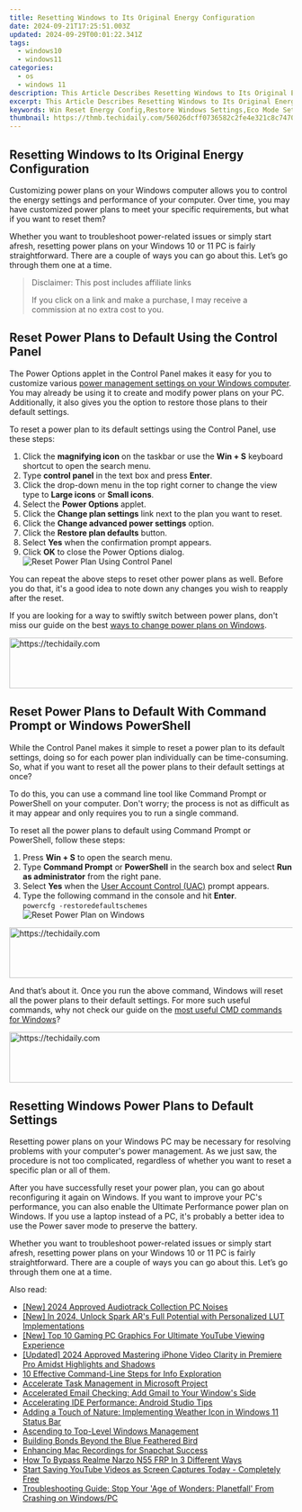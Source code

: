 ```yaml
---
title: Resetting Windows to Its Original Energy Configuration
date: 2024-09-21T17:25:51.003Z
updated: 2024-09-29T00:01:22.341Z
tags:
  - windows10
  - windows11
categories:
  - os
  - windows 11
description: This Article Describes Resetting Windows to Its Original Energy Configuration
excerpt: This Article Describes Resetting Windows to Its Original Energy Configuration
keywords: Win Reset Energy Config,Restore Windows Settings,Eco Mode Setup in Windows,Default Windows Energy,Windows Baseline Energy,Efficient Windows Reboot,Original Windows Power State
thumbnail: https://thmb.techidaily.com/56026dcff0736582c2fe4e321c8c74705a564d75fd36c3fc8b04cf6e73d4d3c9.jpg
---
```


## Resetting Windows to Its Original Energy Configuration

 Customizing power plans on your Windows computer allows you to control the energy settings and performance of your computer. Over time, you may have customized power plans to meet your specific requirements, but what if you want to reset them?

 Whether you want to troubleshoot power-related issues or simply start afresh, resetting power plans on your Windows 10 or 11 PC is fairly straightforward. There are a couple of ways you can go about this. Let’s go through them one at a time.

>  Disclaimer: This post includes affiliate links
>
>  If you click on a link and make a purchase, I may receive a commission at no extra cost to you.
>

## Reset Power Plans to Default Using the Control Panel

 The Power Options applet in the Control Panel makes it easy for you to customize various [power management settings on your Windows computer](https://www.makeuseof.com/guide-to-power-options-windows-10/). You may already be using it to create and modify power plans on your PC. Additionally, it also gives you the option to restore those plans to their default settings.

 To reset a power plan to its default settings using the Control Panel, use these steps:

1. Click the **magnifying icon** on the taskbar or use the **Win + S** keyboard shortcut to open the search menu.
2. Type **control panel** in the text box and press **Enter**.
3. Click the drop-down menu in the top right corner to change the view type to **Large icons** or **Small icons**.
4. Select the **Power Options** applet.
5. Click the **Change plan settings** link next to the plan you want to reset.
6. Click the **Change advanced power settings** option.
7. Click the **Restore plan defaults** button.
8. Select **Yes** when the confirmation prompt appears.
9. Click **OK** to close the Power Options dialog.  
![Reset Power Plan Using Control Panel](https://static1.makeuseofimages.com/wordpress/wp-content/uploads/2023/07/reset-power-plan-using-control-panel.jpg)

 You can repeat the above steps to reset other power plans as well. Before you do that, it's a good idea to note down any changes you wish to reapply after the reset.

 If you are looking for a way to swiftly switch between power plans, don't miss our guide on the best [ways to change power plans on Windows](https://www.makeuseof.com/windows-11-change-power-plan/).

<!-- affiliate ads begin -->
<a href="https://appsumo.8odi.net/c/5597632/2037334/7443" target="_top" id="2037334">
  <img src="//a.impactradius-go.com/display-ad/7443-2037334" border="0" alt="https://techidaily.com" width="728" height="90"/>
</a>
<img height="0" width="0" src="https://appsumo.8odi.net/i/5597632/2037334/7443" style="position:absolute;visibility:hidden;" border="0" />
<!-- affiliate ads end -->

## Reset Power Plans to Default With Command Prompt or Windows PowerShell

 While the Control Panel makes it simple to reset a power plan to its default settings, doing so for each power plan individually can be time-consuming. So, what if you want to reset all the power plans to their default settings at once?

 To do this, you can use a command line tool like Command Prompt or PowerShell on your computer. Don't worry; the process is not as difficult as it may appear and only requires you to run a single command.

 To reset all the power plans to default using Command Prompt or PowerShell, follow these steps:

1. Press **Win + S** to open the search menu.
2. Type **Command Prompt** or **PowerShell** in the search box and select **Run as administrator** from the right pane.
3. Select **Yes** when the [User Account Control (UAC)](https://www.makeuseof.com/tag/user-account-control-windows-10/) prompt appears.
4. Type the following command in the console and hit **Enter**.  
`powercfg -restoredefaultschemes`  
![Reset Power Plan on Windows](https://static1.makeuseofimages.com/wordpress/wp-content/uploads/2023/06/reset-power-plan-on-windows.jpg)

<!-- affiliate ads begin -->
<a href="https://appsumo.8odi.net/c/5597632/2087408/7443" target="_top" id="2087408">
  <img src="//a.impactradius-go.com/display-ad/7443-2087408" border="0" alt="https://techidaily.com" width="728" height="90"/>
</a>
<img height="0" width="0" src="https://appsumo.8odi.net/i/5597632/2087408/7443" style="position:absolute;visibility:hidden;" border="0" />
<!-- affiliate ads end -->

 And that’s about it. Once you run the above command, Windows will reset all the power plans to their default settings. For more such useful commands, why not check our guide on the [most useful CMD commands for Windows](https://www.makeuseof.com/tag/15-cmd-commands-every-windows-user-know/)?

<!-- affiliate ads begin -->
<a href="https://appsumo.8odi.net/c/5597632/2068412/7443" target="_top" id="2068412">
  <img src="//a.impactradius-go.com/display-ad/7443-2068412" border="0" alt="https://techidaily.com" width="728" height="90"/>
</a>
<img height="0" width="0" src="https://appsumo.8odi.net/i/5597632/2068412/7443" style="position:absolute;visibility:hidden;" border="0" />
<!-- affiliate ads end -->

## Resetting Windows Power Plans to Default Settings

 Resetting power plans on your Windows PC may be necessary for resolving problems with your computer's power management. As we just saw, the procedure is not too complicated, regardless of whether you want to reset a specific plan or all of them.

 After you have successfully reset your power plan, you can go about reconfiguring it again on Windows. If you want to improve your PC's performance, you can also enable the Ultimate Performance power plan on Windows. If you use a laptop instead of a PC, it's probably a better idea to use the Power saver mode to preserve the battery.

 Whether you want to troubleshoot power-related issues or simply start afresh, resetting power plans on your Windows 10 or 11 PC is fairly straightforward. There are a couple of ways you can go about this. Let’s go through them one at a time.

<span class="atpl-alsoreadstyle">Also read:</span>
<div><ul>
<li><a href="https://screen-recording.techidaily.com/new-2024-approved-audiotrack-collection-pc-noises/"><u>[New] 2024 Approved Audiotrack Collection PC Noises</u></a></li>
<li><a href="https://fox-blue.techidaily.com/new-in-2024-unlock-spark-ars-full-potential-with-personalized-lut-implementations/"><u>[New] In 2024, Unlock Spark AR's Full Potential with Personalized LUT Implementations</u></a></li>
<li><a href="https://facebook-video-footage.techidaily.com/new-top-10-gaming-pc-graphics-for-ultimate-youtube-viewing-experience/"><u>[New] Top 10 Gaming PC Graphics For Ultimate YouTube Viewing Experience</u></a></li>
<li><a href="https://fox-blue.techidaily.com/updated-2024-approved-mastering-iphone-video-clarity-in-premiere-pro-amidst-highlights-and-shadows/"><u>[Updated] 2024 Approved Mastering iPhone Video Clarity in Premiere Pro Amidst Highlights and Shadows</u></a></li>
<li><a href="https://win11.techidaily.com/10-effective-command-line-steps-for-info-exploration/"><u>10 Effective Command-Line Steps for Info Exploration</u></a></li>
<li><a href="https://win11.techidaily.com/accelerate-task-management-in-microsoft-project/"><u>Accelerate Task Management in Microsoft Project</u></a></li>
<li><a href="https://win11.techidaily.com/accelerated-email-checking-add-gmail-to-your-windows-side/"><u>Accelerated Email Checking: Add Gmail to Your Window's Side</u></a></li>
<li><a href="https://win11.techidaily.com/accelerating-ide-performance-android-studio-tips/"><u>Accelerating IDE Performance: Android Studio Tips</u></a></li>
<li><a href="https://win11.techidaily.com/adding-a-touch-of-nature-implementing-weather-icon-in-windows-11-status-bar/"><u>Adding a Touch of Nature: Implementing Weather Icon in Windows 11 Status Bar</u></a></li>
<li><a href="https://win11.techidaily.com/ascending-to-top-level-windows-management/"><u>Ascending to Top-Level Windows Management</u></a></li>
<li><a href="https://facebook.techidaily.com/building-bonds-beyond-the-blue-feathered-bird/"><u>Building Bonds Beyond the Blue Feathered Bird</u></a></li>
<li><a href="https://tiktok-video-recordings.techidaily.com/enhancing-mac-recordings-for-snapchat-success/"><u>Enhancing Mac Recordings for Snapchat Success</u></a></li>
<li><a href="https://android-frp.techidaily.com/how-to-bypass-realme-narzo-n55-frp-in-3-different-ways-by-drfone-android/"><u>How To Bypass Realme Narzo N55 FRP In 3 Different Ways</u></a></li>
<li><a href="https://youtube-lab.techidaily.com/-saving-youtube-videos-as-screen-captures-today-completely-free/"><u>Start Saving YouTube Videos as Screen Captures Today - Completely Free</u></a></li>
<li><a href="https://article-knowledge.techidaily.com/troubleshooting-guide-stop-your-age-of-wonders-planetfall-from-crashing-on-windowspc/"><u>Troubleshooting Guide: Stop Your 'Age of Wonders: Planetfall' From Crashing on Windows/PC</u></a></li>
</ul></div>

<ins class="adsbygoogle"
      style="display:block"
      data-ad-client="ca-pub-7571918770474297"
      data-ad-slot="8358498916"
      data-ad-format="auto"
      data-full-width-responsive="true"></ins>
    